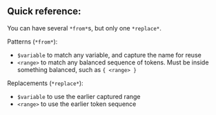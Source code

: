 ## Quick reference:

You can have several `*from*`s, but only one `*replace*`.

Patterns (`*from*`):

- `$variable` to match any variable, and capture the name for reuse
- `<range>` to match any balanced sequence of tokens. Must be inside something balanced, such as `{ <range> }`

Replacements (`*replace*`):

- `$variable` to use the earlier captured range
- `<range>` to use the earlier token sequence
